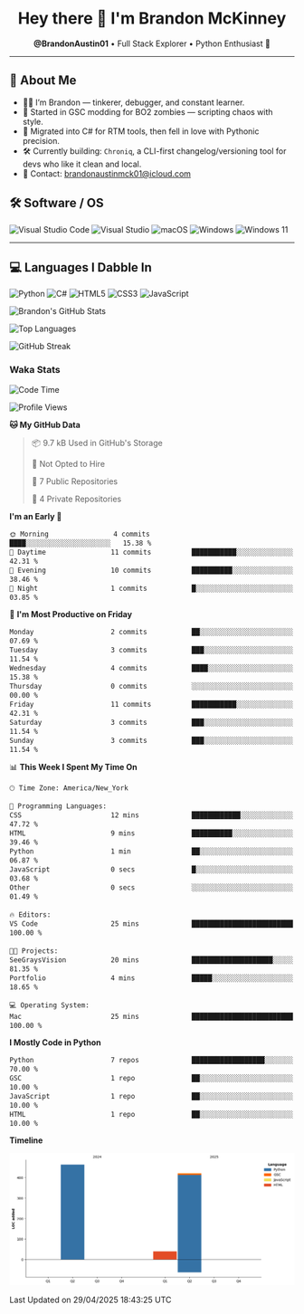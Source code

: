 <h1 align="center">Hey there 👋 I'm Brandon McKinney</h1>
<p align="center">
  <b>@BrandonAustin01</b> • Full Stack Explorer • Python Enthusiast 🐍
</p>

---

## 🧠 About Me

- 🧑‍💻 I’m Brandon — tinkerer, debugger, and constant learner.
- 👾 Started in GSC modding for BO2 zombies — scripting chaos with style.
- 🔧 Migrated into C# for RTM tools, then fell in love with Pythonic precision.
- 🛠️ Currently building: `Chroniq`, a CLI-first changelog/versioning tool for devs who like it clean and local.
- 💌 Contact: brandonaustinmck01@icloud.com

## 🛠 Software / OS
![Visual Studio Code](https://img.shields.io/badge/VS%20Code-0078d7?style=for-the-badge&logo=visual-studio-code&logoColor=white)
![Visual Studio](https://img.shields.io/badge/Visual%20Studio-5C2D91?style=for-the-badge&logo=visual-studio&logoColor=white)
![macOS](https://img.shields.io/badge/macOS-000000?style=for-the-badge&logo=macos&logoColor=F0F0F0)
![Windows](https://img.shields.io/badge/Windows-0078D6?style=for-the-badge&logo=windows&logoColor=white)
![Windows 11](https://img.shields.io/badge/Windows%2011-0079d5?style=for-the-badge&logo=Windows%2011&logoColor=white)

---

## 💻 Languages I Dabble In
![Python](https://img.shields.io/badge/Python-3670A0?style=for-the-badge&logo=python&logoColor=ffdd54)
![C#](https://img.shields.io/badge/C%23-239120?style=for-the-badge&logo=csharp&logoColor=white)
![HTML5](https://img.shields.io/badge/HTML5-E34F26?style=for-the-badge&logo=html5&logoColor=white)
![CSS3](https://img.shields.io/badge/CSS3-1572B6?style=for-the-badge&logo=css3&logoColor=white)
![JavaScript](https://img.shields.io/badge/JavaScript-323330?style=for-the-badge&logo=javascript&logoColor=F7DF1E)

<!-- Top Langs + Stats (dynamic SVG) -->
<p>
  <img src="https://github-readme-stats.vercel.app/api?username=BrandonAustin01&show_icons=true&theme=dark&hide_border=true&count_private=true" alt="Brandon's GitHub Stats" />
</p>

<p>
  <img src="https://github-readme-stats.vercel.app/api/top-langs/?username=BrandonAustin01&layout=compact&theme=dark&hide_border=true" alt="Top Languages" />
</p>

<!-- GitHub streak stats -->
<p>
  <img src="https://github-readme-streak-stats.herokuapp.com/?user=BrandonAustin01&theme=dark&hide_border=true" alt="GitHub Streak" />
</p>

### Waka Stats
<!--START_SECTION:waka-->
![Code Time](http://img.shields.io/badge/Code%20Time-42%20hrs%2013%20mins-blue)

![Profile Views](http://img.shields.io/badge/Profile%20Views-18-blue)

**🐱 My GitHub Data** 

> 📦 9.7 kB Used in GitHub's Storage 
 > 
> 🚫 Not Opted to Hire
 > 
> 📜 7 Public Repositories 
 > 
> 🔑 4 Private Repositories 
 > 
**I'm an Early 🐤** 

```text
🌞 Morning                4 commits           ████░░░░░░░░░░░░░░░░░░░░░   15.38 % 
🌆 Daytime                11 commits          ███████████░░░░░░░░░░░░░░   42.31 % 
🌃 Evening                10 commits          ██████████░░░░░░░░░░░░░░░   38.46 % 
🌙 Night                  1 commits           █░░░░░░░░░░░░░░░░░░░░░░░░   03.85 % 
```
📅 **I'm Most Productive on Friday** 

```text
Monday                   2 commits           ██░░░░░░░░░░░░░░░░░░░░░░░   07.69 % 
Tuesday                  3 commits           ███░░░░░░░░░░░░░░░░░░░░░░   11.54 % 
Wednesday                4 commits           ████░░░░░░░░░░░░░░░░░░░░░   15.38 % 
Thursday                 0 commits           ░░░░░░░░░░░░░░░░░░░░░░░░░   00.00 % 
Friday                   11 commits          ███████████░░░░░░░░░░░░░░   42.31 % 
Saturday                 3 commits           ███░░░░░░░░░░░░░░░░░░░░░░   11.54 % 
Sunday                   3 commits           ███░░░░░░░░░░░░░░░░░░░░░░   11.54 % 
```


📊 **This Week I Spent My Time On** 

```text
🕑︎ Time Zone: America/New_York

💬 Programming Languages: 
CSS                      12 mins             ████████████░░░░░░░░░░░░░   47.72 % 
HTML                     9 mins              ██████████░░░░░░░░░░░░░░░   39.46 % 
Python                   1 min               ██░░░░░░░░░░░░░░░░░░░░░░░   06.87 % 
JavaScript               0 secs              █░░░░░░░░░░░░░░░░░░░░░░░░   03.68 % 
Other                    0 secs              ░░░░░░░░░░░░░░░░░░░░░░░░░   01.49 % 

🔥 Editors: 
VS Code                  25 mins             █████████████████████████   100.00 % 

🐱‍💻 Projects: 
SeeGraysVision           20 mins             ████████████████████░░░░░   81.35 % 
Portfolio                4 mins              █████░░░░░░░░░░░░░░░░░░░░   18.65 % 

💻 Operating System: 
Mac                      25 mins             █████████████████████████   100.00 % 
```

**I Mostly Code in Python** 

```text
Python                   7 repos             ██████████████████░░░░░░░   70.00 % 
GSC                      1 repo              ██░░░░░░░░░░░░░░░░░░░░░░░   10.00 % 
JavaScript               1 repo              ██░░░░░░░░░░░░░░░░░░░░░░░   10.00 % 
HTML                     1 repo              ██░░░░░░░░░░░░░░░░░░░░░░░   10.00 % 
```



**Timeline**

![Lines of Code chart](https://raw.githubusercontent.com/BrandonAustin01/BrandonAustin01/main/assets/bar_graph.png)


 Last Updated on 29/04/2025 18:43:25 UTC
<!--END_SECTION:waka-->

<!---
RasinBrand/RasinBrand is a ✨ special ✨ repository because its `README.md` (this file) appears on your GitHub profile.
You can click the Preview link to take a look at your changes.
--->
